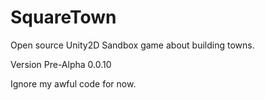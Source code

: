 # SquareTown
Open source Unity2D Sandbox game about building towns.

Version Pre-Alpha 0.0.10

Ignore my awful code for now.